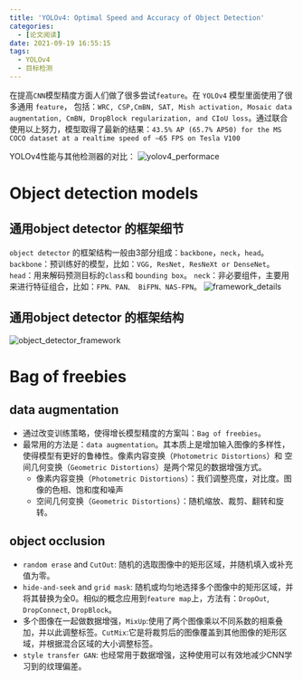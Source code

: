 ```yaml
---
title: 'YOLOv4: Optimal Speed and Accuracy of Object Detection'
categories:
  - [论文阅读]
date: 2021-09-19 16:55:15
tags:
  - YOLOv4
  - 目标检测
---
```


在提高`CNN`模型精度方面人们做了很多尝试`feature`。在 `YOLOv4` 模型里面使用了很多通用 `feature`， 包括：`WRC, CSP,CmBN, SAT, Mish activation, Mosaic data augmentation, CmBN, DropBlock regularization, and CIoU loss`。通过联合使用以上努力，模型取得了最新的结果：`43.5% AP (65.7% AP50) for the MS COCO dataset at a realtime speed of ∼65 FPS on Tesla V100`


YOLOv4性能与其他检测器的对比：
![yolov4_performace](./yolov4_performace.png)

# Object detection models
## 通用object detector 的框架细节
`object detector` 的框架结构一般由3部分组成：`backbone`，`neck`，`head`。
`backbone`：预训练好的模型，比如：`VGG, ResNet, ResNeXt or DenseNet`。
`head`：用来解码预测目标的`class`和 `bounding box`。
`neck`：非必要组件，主要用来进行特征组合，比如：`FPN、PAN、 BiFPN、NAS-FPN`。
![framework_details](./framework_details.png)

## 通用object detector 的框架结构

![object_detector_framework](./object_detector_framework.png)

#  Bag of freebies
## data augmentation
* 通过改变训练策略，使得增长模型精度的方案叫：`Bag of freebies`。
* 最常用的方法是：`data augmentation`。其本质上是增加输入图像的多样性，使得模型有更好的鲁棒性。像素内容变换（`Photometric Distortions`）和 空间几何变换（`Geometric Distortions`）是两个常见的数据增强方式。
  * 像素内容变换（`Photometric Distortions`）：我们调整亮度，对比度。图像的色相、饱和度和噪声
  * 空间几何变换（`Geometric Distortions`）：随机缩放、裁剪、翻转和旋转。

## object occlusion
* `random erase` and `CutOut`: 随机的选取图像中的矩形区域，并随机填入或补充值为零。
* `hide-and-seek` and `grid mask`: 随机或均匀地选择多个图像中的矩形区域，并将其替换为全0。相似的概念应用到`feature map`上，方法有：`DropOut`, `DropConnect`, `DropBlock`。
* 多个图像在一起做数据增强，`MixUp`:使用了两个图像乘以不同系数的相乘叠加，并以此调整标签。`CutMix`:它是将裁剪后的图像覆盖到其他图像的矩形区域，并根据混合区域的大小调整标签。
* `style transfer GAN`: 也经常用于数据增强，这种使用可以有效地减少CNN学习到的纹理偏差。







<!-- https://blog.csdn.net/mzpmzk/article/details/100161187?spm=1001.2101.3001.6650.1&utm_medium=distribute.pc_relevant.none-task-blog-2%7Edefault%7ECTRLIST%7ERate-1.pc_relevant_paycolumn_v3&depth_1-utm_source=distribute.pc_relevant.none-task-blog-2%7Edefault%7ECTRLIST%7ERate-1.pc_relevant_paycolumn_v3&utm_relevant_index=2 -->


